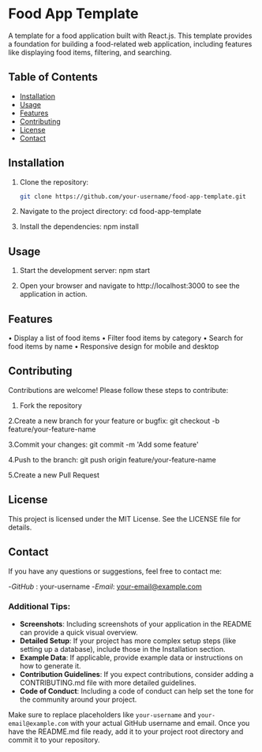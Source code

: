 # Food App Template

A template for a food application built with React.js. This template provides a foundation for building a food-related web application, including features like displaying food items, filtering, and searching.

## Table of Contents

- [Installation](#installation)
- [Usage](#usage)
- [Features](#features)
- [Contributing](#contributing)
- [License](#license)
- [Contact](#contact)

## Installation

1. Clone the repository:
   ```bash
   git clone https://github.com/your-username/food-app-template.git

2. Navigate to the project directory:
    cd food-app-template

3. Install the dependencies:
    npm install

## Usage

1. Start the development server:
    npm start
   
2. Open your browser and navigate to http://localhost:3000 to see the application in action.

## Features

• Display a list of food items
• Filter food items by category
• Search for food items by name
• Responsive design for mobile and desktop

## Contributing

Contributions are welcome! Please follow these steps to contribute:

1. Fork the repository

2.Create a new branch for your feature or bugfix:
    git checkout -b feature/your-feature-name
    
3.Commit your changes:
    git commit -m 'Add some feature'
    
4.Push to the branch:
    git push origin feature/your-feature-name
    
5.Create a new Pull Request

## License

This project is licensed under the MIT License. See the LICENSE file for details.

## Contact
If you have any questions or suggestions, feel free to contact me:

-*GitHub* : your-username
-*Email*: your-email@example.com


### Additional Tips:

- **Screenshots**: Including screenshots of your application in the README can provide a quick visual overview.
- **Detailed Setup**: If your project has more complex setup steps (like setting up a database), include those in the Installation section.
- **Example Data**: If applicable, provide example data or instructions on how to generate it.
- **Contribution Guidelines**: If you expect contributions, consider adding a CONTRIBUTING.md file with more detailed guidelines.
- **Code of Conduct**: Including a code of conduct can help set the tone for the community around your project.

Make sure to replace placeholders like `your-username` and `your-email@example.com` with your actual GitHub username and email. Once you have the README.md file ready, add it to your project root directory and commit it to your repository.
